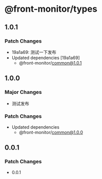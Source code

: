 # @front-monitor/types

## 1.0.1

### Patch Changes

- 19a1a69: 测试一下发布
- Updated dependencies [19a1a69]
  - @front-monitor/common@1.0.1

## 1.0.0

### Major Changes

- 测试发布

### Patch Changes

- Updated dependencies
  - @front-monitor/common@1.0.0

## 0.0.1

### Patch Changes

- 0.0.1
